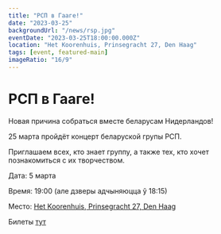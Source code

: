 ```yaml
---
title: "РСП в Гааге!"
date: "2023-03-25"
backgroundUrl: "/news/rsp.jpg"
eventDate: "2023-03-25T18:00:00.000Z"
location: "Het Koorenhuis, Prinsegracht 27, Den Haag"
tags: [event, featured-main]
imageRatio: "16/9"
---
```


# РСП в Гааге!

Новая причина собраться вместе беларусам Нидерландов! 

25 марта пройдёт концерт беларуской групы РСП. 

Приглашаем всех, кто знает группу, а также тех, кто хочет познакомиться с их творчеством.

Дата: 5 марта

Время: 19:00 (але дзверы адчыняюцца ў 18:15)

Место: [Het Koorenhuis, Prinsegracht 27, Den Haag](https://goo.gl/maps/hJdLL7w4avxfryfR9)

Билеты [тут](https://shop.ikbenaanwezig.nl/tickets/event/rsp)

